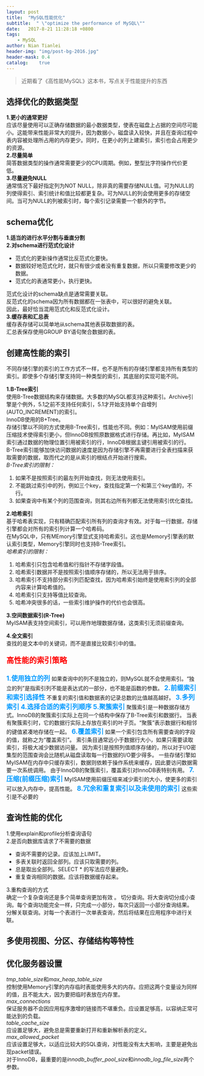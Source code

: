 ```yaml
---
layout: post
title:  "MySQL性能优化"
subtitle:  " \"optimize the performance of MySQL\""
date:   2017-8-21 11:28:18 +0800
tags:
    - MySQL
author: Nian Tianlei
header-img: "img/post-bg-2016.jpg"
header-mask: 0.4
catalog:    true
---
```


> 近期看了《高性能MySQL》这本书，写点关于性能提升的东西  


## 选择优化的数据类型

**1.更小的通常更好**  
应该尽量使用可以正确存储数据的最小数据类型，使表在磁盘上占据的空间尽可能小。这能带来性能非常大的提升，因为数据小，磁盘读入较快，并且在查询过程中表内容被处理所占用的内存更少。同时，在更小的列上建索引，索引也会占用更少的资源。  
**2.尽量简单**  
简答数据类型的操作通常需要更少的CPU周期。例如，整型比字符操作代价更低。  
**3.尽量避免NULL**  
通常情况下最好指定列为NOT NULL，除非真的需要存储NULL值。可为NULL的列使得索引、索引统计和值比较都更复杂。可为NULL的列会使用更多的存储空间。当可为NULL的列被索引时，每个索引记录需要一个额外的字节。  
## schema优化
**1.适当的进行水平分割与垂直分割**  
**2.对schema进行范式化设计**  
- 范式化的更新操作通常比反范式化要快。  
- 数据较好地范式化时，就只有很少或者没有重复数据，所以只需要修改更少的数据。  
- 范式化的表通常更小，执行更快。 

范式化设计的schema缺点是通常需要关联。  
反范式化的schema因为所有数据都在一张表中，可以很好的避免关联。  
因此，最好恰当混用范式化和反范式化设计。  
**3.缓存表和汇总表**  
缓存表存储可以简单地从schema其他表获取数据的表。  
汇总表保存使用GROUP BY语句聚合数据的表。  

## 创建高性能的索引
不同存储引擎的索引的工作方式不一样，也不是所有的存储引擎都支持所有类型的索引。即使多个存储引擎支持同一种类型的索引，其底层的实现可能不同。  

**1.B-Tree索引**  
使用B-Tree数据结构来存储数据。大多数的MySQL都支持这种索引。Archive引擎是个例外，5.1之前不支持任何索引，5.1才开始支持单个自增列(AUTO_INCREMENT)的索引。  
InnoDB使用的B+Tree。  
存储引擎以不同的方式使用B-Tree索引，性能也不同。例如：MyISAM使用前缀压缩技术使得索引更小，但InnoDB按照原数据格式进行存储。再比如，MyISAM索引通过数据的物理位置引用被索引的行，InnoDB根据主键引用被索引的行。  
B-Tree索引能够加快访问数据的速度是因为存储引擎不再需要进行全表扫描来获取需要的数据，取而代之的是从索引的根结点开始进行搜索。  
*B-Tree索引的限制：*  
1. 如果不是按照索引的最左列开始查找，则无法使用索引。  
2. 不能跳过索引中的列，例如三个key，查找指定第一个和第三个key值的，不行。  
3. 如果查询中有某个列的范围查询，则其右边所有列都无法使用索引优化查找。  

**2.哈希索引**  
基于哈希表实现，只有精确匹配索引所有列的查询才有效。对于每一行数据，存储引擎都会对所有的索引列计算一个哈希码。  
在MySQL中，只有MEmory引擎显式支持哈希索引。这也是Memory引擎表的默认索引类型，Memory引擎同时也支持B-Tree索引。  
*哈希索引的限制：*  
1. 哈希索引只包含哈希值和行指针不存储字段值。  
2. 哈希索引数据并不是按照索引值顺序存储的，所以无法用于排序。  
3. 哈希索引不支持部分索引列匹配查找，因为哈希索引始终是使用索引列的全部内容来计算哈希值的。  
4. 哈希索引只支持等值比较查询。  
5. 哈希冲突很多的话，一些索引维护操作的代价也会很高。  

**3.空间数据索引(R-Tree)**  
MyISAM表支持空间索引，可以用作地理数据存储，这类索引无须前缀查询。

**4.全文索引**  
查找的是文本中的关键词，而不是直接比较索引中的值。

<p style="font-size: 20px; font-weight: bold; color: red">高性能的索引策略</p>
<span style="color: #0099ff; font-weight: bold; font-size: 17px;">1.使用独立的列</span>    
如果查询中的列不是独立的，则MySQL就不会使用索引。“独立的列”是指索引列不能是表达式的一部分，也不能是函数的参数。  
<span style="color: #0099ff; font-weight: bold; font-size: 17px;">2.前缀索引和索引选择性</span>  
不重复的索引值和数据表的记录总数的比值越高越好。  
<span style="color: #0099ff; font-weight: bold; font-size: 17px;">3.多列索引</span>  
<span style="color: #0099ff; font-weight: bold; font-size: 17px;">4.选择合适的索引列顺序</span>  
<span style="color: #0099ff; font-weight: bold; font-size: 17px;">5.聚簇索引</span>  
聚簇索引是一种数据存储方式。InnoDB的聚簇索引实际上在同一个结构中保存了B-Tree索引和数据行。
当表有聚簇索引时，它的数据行实际上存放在索引的叶子页。“聚簇”表示数据行和相邻的键值紧凑地存储在一起。  
<span style="color: #0099ff; font-weight: bold; font-size: 17px;">6.覆盖索引</span>   
如果一个索引包含所有需要查询的字段的值，就称之为“覆盖索引”。  
索引条目通常远小于数据行大小，如果只需要读取索引，将极大减少数据访问量。
因为索引是按照列值顺序存储的，所以对于I/O密集型的范围查询会比随机从磁盘读取每一行数据的I/O要少得多。
一些存储引擎如MyISAM在内存中只缓存索引，数据则依赖于操作系统来缓存，因此要访问数据需要一次系统调用。  
由于InnoDB的聚簇索引，覆盖索引对InnoDB表特别有用。  
<span style="color: #0099ff; font-weight: bold; font-size: 17px;">7.压缩(前缀压缩)索引</span>   
MyISAM使用前缀压缩来减少索引的大小，使更多的索引可以放入内存中，提高性能。  
<span style="color: #0099ff; font-weight: bold; font-size: 17px;">8.冗余和重复索引以及未使用的索引</span>   
这些索引是不必要的

## 查询性能的优化
1.使用explain和profile分析查询语句  
2.是否向数据库请求了不需要的数据  
- 查询不需要的记录。应该加上LIMIT。
- 多表关联时返回全部列。应该只取需要的列。
- 总是取出全部列。SELECT * 的写法应尽量避免。
- 重复查询相同的数据。应该将数据缓存起来。

3.重构查询的方式  
确定一个复杂查询还是多个简单查询更加有效  。
切分查询。将大查询切分成小查询。每个查询功能完全一样，只完成一小部分，每次只返回一小部分查询结果。  
分解关联查询。对每一个表进行一次单表查询，然后将结果在应用程序中进行关联。  

## 多使用视图、分区、存储结构等特性

## 优化服务器设置
*tmp_table_size*和*max_heap_table_size*  
控制使用Memory引擎的内存临时表能使用多大的内存。应把这两个变量设为同样的值，且不能太大，因为要把临时表放在内存里。  
*max_connections*  
保证服务器不会因应用程序激增的链接而不堪重负。应设置足够高，以容纳正常可能达到的负载。  
*table_cache_size*  
应设置足够大，避免总是需要重新打开和重新解析表的定义。  
*max_allowed_packet*  
应该设置足够大，以适应比较大的SQL查询，对性能没有太大影响，主要是避免出现packet错误。  
对于InnoDB，最重要的是*innodb_buffer_pool_size*和*innodb_log_file_size*两个参数。
